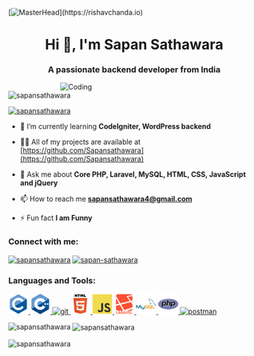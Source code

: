 [![MasterHead](https://1.bp.blogspot.com/-7A4WynwLsM...)](https://rishavchanda.io)

<h1 align="center">Hi 👋, I'm Sapan Sathawara</h1>
<h3 align="center">A passionate backend developer from India</h3>

<img align="right" alt="Coding" width="400"  src="https://user-images.githubusercontent.com/74038190/238353480-219bcc70-f5dc-466b-9a60-29653d8e8433.gif">

<p align="left"> <img src="https://komarev.com/ghpvc/?username=sapansathawara&label=Profile%20views&color=0e75b6&style=flat" alt="sapansathawara" /> </p>

<p align="left"> <a href="https://twitter.com/sapansathawara" target="blank"><img src="https://img.shields.io/twitter/follow/sapansathawara?logo=twitter&style=for-the-badge" alt="sapansathawara" /></a> </p>

- 🌱 I’m currently learning **CodeIgniter, WordPress backend**

- 👨‍💻 All of my projects are available at [https://github.com/Sapansathawara](https://github.com/Sapansathawara)

- 💬 Ask me about **Core PHP, Laravel, MySQL, HTML, CSS, JavaScript and jQuery**

- 📫 How to reach me **sapansathawara4@gmail.com**

- ⚡ Fun fact **I am Funny**

<h3 align="left">Connect with me:</h3>
<p align="left">
<a href="https://twitter.com/sapansathawara" target="blank"><img align="center" src="https://raw.githubusercontent.com/rahuldkjain/github-profile-readme-generator/master/src/images/icons/Social/twitter.svg" alt="sapansathawara" height="30" width="40" /></a>
<a href="https://linkedin.com/in/sapan-sathawara" target="blank"><img align="center" src="https://raw.githubusercontent.com/rahuldkjain/github-profile-readme-generator/master/src/images/icons/Social/linked-in-alt.svg" alt="sapan-sathawara" height="30" width="40" /></a>
</p>

<h3 align="left">Languages and Tools:</h3>
<p align="left"> <a href="https://www.cprogramming.com/" target="_blank" rel="noreferrer"> <img src="https://raw.githubusercontent.com/devicons/devicon/master/icons/c/c-original.svg" alt="c" width="40" height="40"/> </a> <a href="https://www.w3schools.com/cpp/" target="_blank" rel="noreferrer"> <img src="https://raw.githubusercontent.com/devicons/devicon/master/icons/cplusplus/cplusplus-original.svg" alt="cplusplus" width="40" height="40"/> </a> <a href="https://git-scm.com/" target="_blank" rel="noreferrer"> <img src="https://www.vectorlogo.zone/logos/git-scm/git-scm-icon.svg" alt="git" width="40" height="40"/> </a> <a href="https://www.w3.org/html/" target="_blank" rel="noreferrer"> <img src="https://raw.githubusercontent.com/devicons/devicon/master/icons/html5/html5-original-wordmark.svg" alt="html5" width="40" height="40"/> </a> <a href="https://developer.mozilla.org/en-US/docs/Web/JavaScript" target="_blank" rel="noreferrer"> <img src="https://raw.githubusercontent.com/devicons/devicon/master/icons/javascript/javascript-original.svg" alt="javascript" width="40" height="40"/> </a> <a href="https://laravel.com/" target="_blank" rel="noreferrer"> <img src="https://raw.githubusercontent.com/devicons/devicon/master/icons/laravel/laravel-plain-wordmark.svg" alt="laravel" width="40" height="40"/> </a> <a href="https://www.mysql.com/" target="_blank" rel="noreferrer"> <img src="https://raw.githubusercontent.com/devicons/devicon/master/icons/mysql/mysql-original-wordmark.svg" alt="mysql" width="40" height="40"/> </a> <a href="https://www.php.net" target="_blank" rel="noreferrer"> <img src="https://raw.githubusercontent.com/devicons/devicon/master/icons/php/php-original.svg" alt="php" width="40" height="40"/> </a> <a href="https://postman.com" target="_blank" rel="noreferrer"> <img src="https://www.vectorlogo.zone/logos/getpostman/getpostman-icon.svg" alt="postman" width="40" height="40"/> </a> </p>

<p><img align="left" src="https://github-readme-stats.vercel.app/api/top-langs?username=sapansathawara&show_icons=true&locale=en&layout=compact" alt="sapansathawara" /></p>

<p>&nbsp;<img align="center" src="https://github-readme-stats.vercel.app/api?username=sapansathawara&show_icons=true&locale=en" alt="sapansathawara" /></p>

<p><img align="center" src="https://github-readme-streak-stats.herokuapp.com/?user=sapansathawara&" alt="sapansathawara" /></p>
